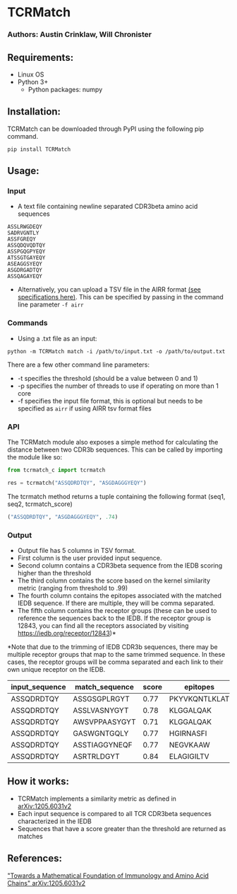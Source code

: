 # TCRMatch
### Authors: Austin Crinklaw, Will Chronister

## Requirements:
- Linux OS
- Python 3+
  - Python packages: numpy

## Installation:
TCRMatch can be downloaded through PyPI using the following pip command.
```shell
pip install TCRMatch
```

## Usage:
### Input  
-  A text file containing newline separated CDR3beta amino acid sequences
  ```
ASSLRWGDEQY
SADRVGNTLY
ASSFGREQY
ASSQDQVQDTQY
ASSPGQGPYEQY
ATSSGTGAYEQY
ASEAGGSYEQY
ASGDRGADTQY
ASSQAGAYEQY
  ```

- Alternatively, you can upload a TSV file in the AIRR format [(see specifications here)](https://docs.airr-community.org/en/stable/datarep/rearrangements.html).
This can be specified by passing in the command line parameter ```-f airr```


### Commands
-  Using a .txt file as an input:
```shell
python -m TCRMatch match -i /path/to/input.txt -o /path/to/output.txt
```

There are a few other command line parameters:
- -t specifies the threshold (should be a value between 0 and 1)
- -p specifies the number of threads to use if operating on more than 1 core
- -f specifies the input file format, this is optional but needs to be specified as ```airr``` if using AIRR tsv format files

### API
The TCRMatch module also exposes a simple method for calculating the distance between two CDR3b sequences. This can be called by importing the module like so:
```Python
from tcrmatch_c import tcrmatch

res = tcrmatch("ASSQDRDTQY", "ASGDAGGGYEQY")
```
The tcrmatch method returns a tuple containing the following format (seq1, seq2, tcrmatch_score)
```Python
("ASSQDRDTQY", "ASGDAGGGYEQY", .74)
```
### Output  
-  Output file has 5 columns in TSV format. 
-  First column is the user provided input sequence.  
-  Second column contains a CDR3beta sequence from the IEDB scoring higher than the threshold
-  The third column contains the score based on the kernel similarity metric (ranging from threshold to .99)
- The fourth column contains the epitopes associated with the matched IEDB sequence. If there are multiple, they will be comma separated.
- The fifth column contains the receptor groups (these can be used to reference the sequences back to the IEDB. If the receptor group is 12843, you can find all the receptors associated by visiting https://iedb.org/receptor/12843)*

*Note that due to the trimming of IEDB CDR3b sequences, there may be multiple receptor groups that map to the same trimmed sequence. In these cases, the receptor groups will be comma separated and each link to their own unique receptor on the IEDB.

| input_sequence | match_sequence | score | epitopes      | receptor_group |
|----------------|----------------|-------|---------------|----------------|
| ASSQDRDTQY     | ASSGSGPLRGYT   | 0.77  | PKYVKQNTLKLAT | 26382          |
| ASSQDRDTQY     | ASSLVASNYGYT   | 0.78  | KLGGALQAK     | 54210          |
| ASSQDRDTQY     | AWSVPPAASYGYT  | 0.71  | KLGGALQAK     | 51332          |
| ASSQDRDTQY     | GASWGNTGQLY    | 0.77  | HGIRNASFI     | 20067          |
| ASSQDRDTQY     | ASSTIAGGYNEQF  | 0.77  | NEGVKAAW      | 27704          |
| ASSQDRDTQY     | ASRTRLDGYT     | 0.84  | ELAGIGILTV    | 29587          |

## How it works:
- TCRMatch implements a similarity metric as defined in [arXiv:1205.6031v2](https://arxiv.org/abs/1205.6031v2)
- Each input sequence is compared to all TCR CDR3beta sequences characterized in the IEDB
- Sequences that have a  score greater than the threshold are returned as matches

## References:
["Towards a Mathematical Foundation of Immunology and Amino Acid Chains" arXiv:1205.6031v2](https://arxiv.org/abs/1205.6031v2)
